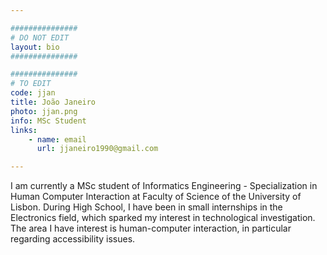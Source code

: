 ```yaml
---

###############
# DO NOT EDIT
layout: bio
###############

###############
# TO EDIT
code: jjan
title: João Janeiro
photo: jjan.png
info: MSc Student
links:
    - name: email
      url: jjaneiro1990@gmail.com

---
```


I am currently a MSc student of Informatics Engineering - Specialization in Human Computer Interaction at Faculty of Science of the University of Lisbon. During High School, I have been in small internships in the Electronics field, which sparked my interest in technological investigation. The area I have interest is human-computer interaction, in particular regarding accessibility issues.
